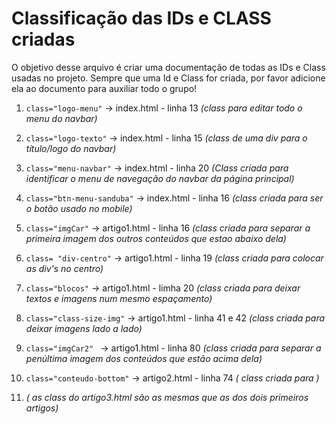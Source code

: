 # Classificação das IDs e CLASS criadas

O objetivo desse arquivo é criar uma documentação de todas as IDs e Class usadas no projeto. Sempre que uma Id e Class for criada, por favor adicione ela ao documento para auxiliar todo o grupo!

1. `class="logo-menu"` -> index.html - linha 13 *(class para editar todo o menu do navbar)*

2. `class="logo-texto"` -> index.html - linha 15 *(class de uma div para o título/logo do navbar)*

3. `class="menu-navbar"` -> index.html - linha 20
*(Class criada para identificar o menu de navegação do navbar da página principal)*

4. `class="btn-menu-sanduba"` -> index.html - linha 16 
*(class criada para ser o botão usado no mobile)*

5. `class="imgCar"` -> artigo1.html - linha 16 *(class criada para separar a primeira imagem dos outros conteúdos que estao abaixo dela)*

6. `class= "div-centro"` -> artigo1.html - linha 19 *(class criada para colocar as div's no centro)*

7. `class="blocos"` -> artigo1.html - limha 20 *(class criada para deixar textos e imagens num mesmo espaçamento)*

8. `class="class-size-img"` -> artigo1.html - linha 41 e 42 *(class criada para deixar imagens lado a lado)*

9. `class="imgCar2" ` -> artigo1.html - linha 80 *(class criada para separar a penúltima imagem dos conteúdos que estão acima dela)*

10. `class="conteudo-bottom"` -> artigo2.html - linha 74 *( class criada para )*

11. *( as class do artigo3.html são as mesmas que as dos dois primeiros artigos)*

